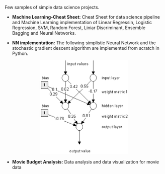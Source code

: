 Few samples of simple data science projects.

- **Machine Learning-Cheat Sheet:** Cheat Sheet for data science pipeline and Machine Learning implementation of Linear Regressin, Logistic Regression, SVM, Random Forest, Liniar Discriminant, Ensemble Bagging and Neural Networks.

- **NN implementation:** The following simplistic Neural Network and the stochastic gradient descent algorithm are implemented from scratch in Python.

<p align="center">
<img src="img/NN.png" width="280px" >
</p>

- **Movie Budget Analysis:** Data analysis and data visualization for movie data
